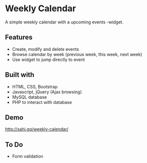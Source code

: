 # Weekly Calendar
A simple weekly calendar with a upcoming events -widget.

## Features
* Create, modify and delete events
* Browse calendar by week (previous week, this week, next week)
* Use widget to jump directly to event

## Built with
* HTML, CSS, Bootstrap
* Javascript, jQuery (Ajax browsing)
* MySQL database
* PHP to interact with database

## Demo
http://sahi.gq/weekly-calendar/

## To Do
* Form validation
